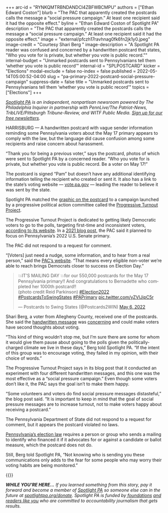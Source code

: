 +++
arc-id = "RYNKQMTRBNDANDCI4ZBFWBCMPU"
authors = ["Ethan Edward Coston"]
blurb = "The PAC that apparently created the postcards calls the message a “social pressure campaign.” At least one recipient said it had the opposite effect."
byline = "Ethan Edward Coston of Spotlight PA"
description = "The PAC that apparently created the postcards calls the message a “social pressure campaign.” At least one recipient said it had the opposite effect."
image = "external/pfczh17ravhnag0fk6fn2jk1y0.jpeg"
image-credit = "Courtesy Shari Berg "
image-description = "A Spotlight PA reader was confused and concerned by a handwritten postcard that states, \"Who you vote for is private, but whether you vote is public record.\""
internal-budget = "Unmarked postcards sent to Pennsylvanians tell them ‘whether you vote is public record’"
internal-id = "SPLPOSTCARD"
kicker = "Elections"
modal-exclude = false
no-index = false
published = 2022-05-14T05:00:52-04:00
slug = "pa-primary-2022-postcard-social-pressure-campaign"
suppress-date = false
title = "Unmarked postcards sent to Pennsylvanians tell them ‘whether you vote is public record’"
topics = ["Elections"]
+++

<a href="https://www.spotlightpa.org/"><i>Spotlight PA</i></a><i> is an independent, nonpartisan newsroom powered by The Philadelphia Inquirer in partnership with PennLive/The Patriot-News, TribLIVE/Pittsburgh Tribune-Review, and WITF Public Media. </i><a href="https://www.spotlightpa.org/newsletters"><i>Sign up for our free newsletters</i></a><i>.</i>

HARRISBURG — A handwritten postcard with vague sender information reminding some Pennsylvania voters about the May 17 primary appears to comply with the law, but the language did cause confusion among some recipients and raise concern about harassment.

“Thank you for being a previous voter,” says the postcard, photos of which were sent to Spotlight PA by a concerned reader. “Who you vote for is private, but whether you vote is public record. Be a voter on May 17!”

The postcard is signed “Pam” but doesn’t have any additional identifying information telling the recipient who created or sent it. It also has a link to the state’s voting website — <a href="https://www.vote.pa.gov/Pages/default.aspx">vote.pa.gov</a> — leading the reader to believe it was sent by the state.

<script src="https://www.spotlightpa.org/embed.js" async></script><div data-spl-embed-version="1" data-spl-src="https://www.spotlightpa.org/embeds/newsletter/"></div>

Spotlight PA matched the <a href="https://www.facebook.com/postcards2swingstates/posts/505162327665800">graphic on the postcard</a> to a campaign launched by a progressive political action committee called the <a href="https://www.turnoutpac.org/">Progressive Turnout Project</a>.

The Progressive Turnout Project is dedicated to getting likely Democratic voters to go to the polls, targeting first-time and inconsistent voters, <a href="https://www.turnoutpac.org/who-we-are/">according to its website</a>. In a <a href="https://turnoutpac.medium.com/a-gateway-to-activism-postcards-win-close-elections-5bf7f45da15a">2021 blog post</a>, the PAC said it planned to focus on Pennsylvania’s 2022 U.S. Senate primary.

The PAC did not respond to a request for comment.

“[Voters] just need a nudge, some information, and to hear from a real person,” said the <a href="https://www.turnoutpac.org/who-we-are/">PAC’s website</a>. “That means every eligible non-voter we’re able to reach brings Democrats closer to success on Election Day.”

<blockquote class="twitter-tweet"><p lang="en" dir="ltr">💥IT&#39;S MAILING DAY 💥for our 550,000 postcards for the May 17 Pennsylvania primary!! And congratulations to Bernadette who completed her 1000th postcard!!<br>(photo credit Reid Parkinson) <a href="https://twitter.com/hashtag/Election2022?src=hash&amp;ref_src=twsrc%5Etfw">#Election2022</a> <a href="https://twitter.com/hashtag/PostcardsToSwingStates?src=hash&amp;ref_src=twsrc%5Etfw">#PostcardsToSwingStates</a> <a href="https://twitter.com/hashtag/PAPrimary?src=hash&amp;ref_src=twsrc%5Etfw">#PAPrimary</a> <a href="https://t.co/yZVIJipC5r">pic.twitter.com/yZVIJipC5r</a></p>&mdash; Postcards to Swing States (@Postcards2WIN) <a href="https://twitter.com/Postcards2WIN/status/1522574750719090690?ref_src=twsrc%5Etfw">May 6, 2022</a></blockquote>
<script async src="https://platform.twitter.com/widgets.js" charset="utf-8"></script>


Shari Berg, a voter from Allegheny County, received one of the postcards. She said the <a href="https://twitter.com/sanejones/status/1524183247428767744" target="_blank">handwritten message</a> was <a href="https://twitter.com/IngaSaffron/status/1524040789449445378" target="_blank">concerning</a> and could make voters have second thoughts about voting.

“This kind of thing wouldn’t stop me, but I’m sure there are some for whom it would give them pause about going to the polls given the politically-charged climate we live in these days,” Berg told Spotlight PA. “If the intent of this group was to encourage voting, they failed in my opinion, with their choice of words.”

The Progressive Turnout Project says in its blog post that it conducted an experiment with four different handwritten messages, and this one was the most effective as a “social pressure campaign.” Even though some voters don’t like it, the PAC says the goal isn’t to make them happy.

“Some volunteers and voters do find social pressure messages distasteful,” the blog post said. “It is important to keep in mind that the goal of social pressure messages are to increase turnout, not to make voters happy about receiving a postcard.”

<script src="https://www.spotlightpa.org/embed.js" async></script><div data-spl-embed-version="1" data-spl-src="https://www.spotlightpa.org/embeds/donate/"></div>

The Pennsylvania Department of State did not respond to a request for comment, but it appears the postcard violated no laws.

<a href="https://www.legis.state.pa.us/WU01/LI/LI/US/PDF/1937/0/0320..PDF">Pennsylvania’s election law</a> requires a person or group who sends a mailing to identify who financed it if it advocates for or against a candidate or ballot measure, which the postcard does not do.

Still, Berg told Spotlight PA, “Not knowing who is sending you these communications only adds to the fear for some people who may worry their voting habits are being monitored.”

{{<picture src="external/rnqwvewg4t16bchqd0hw2tvpwr.png" description="A Spotlight PA reader was confused and concerned by a handwritten postcard that states, &#34;Who you vote for is private, but whether you vote is public record.&#34;" caption="A Spotlight PA reader was confused and concerned by a handwritten postcard that states, &#34;Who you vote for is private, but whether you vote is public record.&#34;" credit="Courtesy Shari Berg">}} 

<i><b>WHILE YOU’RE HERE...</b></i><i> If you learned something from this story, pay it forward and become a member of </i><a href="https://www.spotlightpa.org/"><i>Spotlight PA</i></a><i> so someone else can in the future at </i><a href="http://spotlightpa.org/donate"><i>spotlightpa.org/donate</i></a><i>. Spotlight PA is funded by</i><a href="https://www.spotlightpa.org/support"><i> foundations</i></a><i> </i><a href="https://www.spotlightpa.org/support"><i>and readers like you</i></a><i> who are committed to accountability journalism that gets results.</i>
